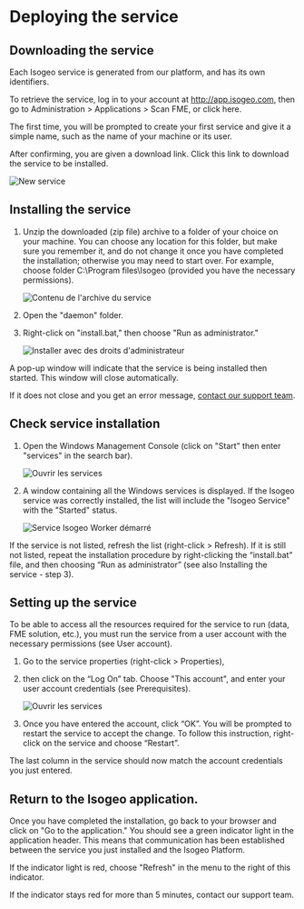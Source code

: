 # Deploying the service

## Downloading the service

Each Isogeo service is generated from our platform, and has its own identifiers.

To retrieve the service, log in to your account at http://app.isogeo.com, then go to Administration > Applications > Scan FME, or click here.

The first time, you will be prompted to create your first service and give it a simple name, such as the name of your machine or its user.

After confirming, you are given a download link. Click this link to download the service to be installed.

![New service](/images/scanFME_install_new_service_download.png "Nommer le nouveau service et cliquer sur télécharger")

## Installing the service

1.	Unzip the downloaded (zip file) archive to a folder of your choice on your machine. You can choose any location for this folder, but make sure you remember it, and do not change it once you have completed the installation; otherwise you may need to start over. For example, choose folder C:\Program files\Isogeo (provided you have the necessary permissions).

    ![Contenu de l&apos;archive du service](/images/scanFME_install_content.png "Décompresser l&apos;archive zip du service dans le dossier Isogeo")

2.	Open the "daemon" folder.

3.	Right-click on "install.bat," then choose "Run as administrator."

    ![Installer avec des droits d&apos;administrateur](/images/scanFME_install_RunAsAdmin.png "Installer le service avec les droits d&apos;administration")

A pop-up window will indicate that the service is being installed then started. This window will close automatically.

If it does not close and you get an error message, [contact our support team](/en/support/README.html).


## Check service installation

1. Open the Windows Management Console (click on "Start" then enter "services" in the search bar).

    ![Ouvrir les services](/images/scanFME_install_servicesWindows.png "Accéder au gestionnaire de services de Windows")

2. A window containing all the Windows services is displayed. If the Isogeo service was correctly installed, the list will include the "Isogeo Service" with the "Started" status.

    ![Service Isogeo Worker démarré](/images/scanFME_install_ServiceRunning.png "Le service Isogeo Worker est bien démarré")

If the service is not listed, refresh the list (right-click > Refresh). If it is still not listed, repeat the installation procedure by right-clicking the “install.bat” file, and then choosing “Run as administrator” (see also Installing the service - step 3).

## Setting up the service

To be able to access all the resources required for the service to run (data, FME solution, etc.), you must run the service from a user account with the necessary permissions (see User account).


1. Go to the service properties (right-click > Properties),
2. then click on the “Log On” tab. Choose "This account", and enter your user account credentials (see Prerequisites).

    ![Ouvrir les services](/images/scanFME_install_service_RunAs.png "Accéder au gestionnaire de services de Windows")

3. Once you have entered the account, click “OK”. You will be prompted to restart the service to accept the change. To follow this instruction, right-click on the service and choose “Restart”.


The last column in the service should now match the account credentials you just entered.

## Return to the Isogeo application.

Once you have completed the installation, go back to your browser and click on "Go to the application." You should see a green indicator light in the application header. This means that communication has been established between the service you just installed and the Isogeo Platform.

If the indicator light is red, choose "Refresh" in the menu to the right of this indicator.

If the indicator stays red for more than 5 minutes, contact our support team.
